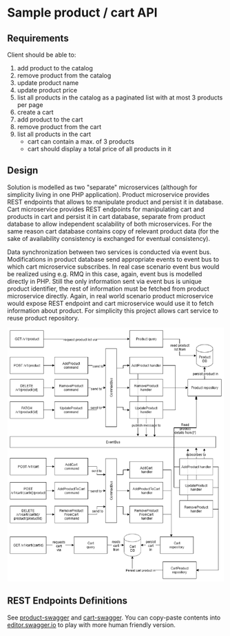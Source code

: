 # Sample product / cart API

## Requirements

Client should be able to:

1. add product to the catalog
1. remove product from the catalog
1. update product name
1. update product price
1. list all products in the catalog as a paginated list with at most 3 products per page
1. create a cart
1. add product to the cart
1. remove product from the cart
1. list all products in the cart
    - cart can contain a max. of 3 products
    - cart should display a total price of all products in it

## Design

Solution is modelled as two "separate" microservices (although for simplicity living in
one PHP application). Product microservice provides REST endpoints that
allows to manipulate product and persist it in database. Cart microservice provides
REST endpoints for manipulating cart and products in cart and persist it in
cart database, separate from product database to allow independent scalability of
both microservices. For the same reason cart database contains copy of relevant
product data (for the sake of availability consistency is exchanged for eventual
consistency).

Data synchronization between two services is conducted via event bus. Modifications
in product database send appropriate events to event bus to which cart microservice
subscribes. In real case scenario event bus would be realized using e.g. RMQ in
this case, again, event bus is modelled directly in PHP. Still the only information
sent via event bus is unique product identifier, the rest of information must
be fetched from product microservice directly. Again, in real world scenario product
microservice would expose REST endpoint and cart microservice would use it to
fetch information about product. For simplicity this project allows cart service
to reuse product repository.

![diagram](cart.png)

## REST Endpoints Definitions

See [product-swagger](product-swagger.yaml) and [cart-swagger](cart-swagger.yaml).
You can copy-paste contents into [editor.swagger.io](https://editor.swagger.io/)
to play with more human friendly version.